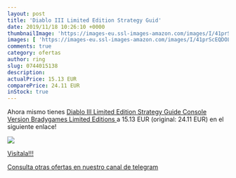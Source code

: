 ```yaml
---
layout: post
title: 'Diablo III Limited Edition Strategy Guid'
date: 2019/11/18 10:26:10 +0000
thumbnailImage: 'https://images-eu.ssl-images-amazon.com/images/I/41prScEQDOL._SL200_.jpg'
images: [ 'https://images-eu.ssl-images-amazon.com/images/I/41prScEQDOL._SL200_.jpg' ]
comments: true
category: ofertas
author: ring
slug: 0744015138
description:
actualPrice: 15.13 EUR
comparePrice: 24.11 EUR
inStock: true
---
```


Ahora mismo tienes [Diablo III Limited Edition Strategy Guide Console Version  Bradygames Limited Editions ](https://www.amazon.com/dp/0744015138/?tag=redken08-20) a 15.13 EUR (original: 24.11 EUR) en el siguiente enlace!

[![](https://images-eu.ssl-images-amazon.com/images/I/41prScEQDOL._SL200_.jpg)](https://www.amazon.com/dp/0744015138/?tag=redken08-20)

[Visítala!!!](https://www.amazon.com/dp/0744015138/?tag=redken08-20)

[Consulta otras ofertas en nuestro canal de telegram](https://t.me/s/ofertas25)
